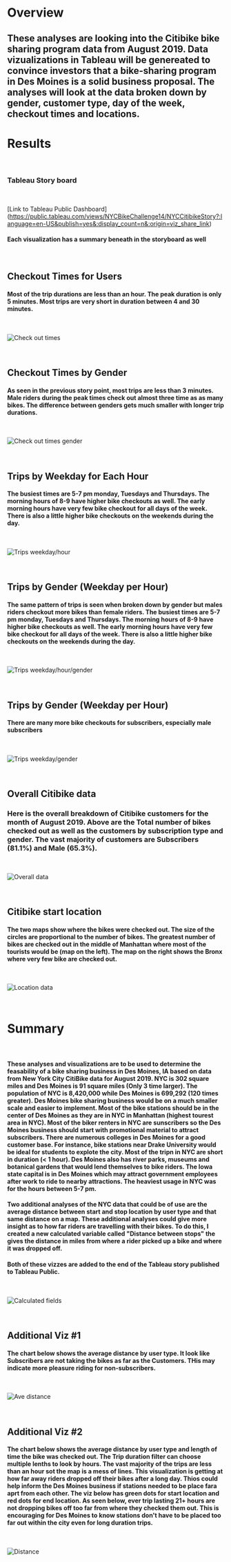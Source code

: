 # Overview
## These analyses are looking into the Citibike bike sharing program data from August 2019. Data vizualizations in Tableau will be genereated to convince investors that a bike-sharing program in Des Moines is a solid business proposal. The analyses will look at the data broken down by gender, customer type, day of the week, checkout times and locations.

# Results

<br/>

### **Tableau Story board**

<br/>

[Link to Tableau Public Dashboard] (https://public.tableau.com/views/NYCBikeChallenge14/NYCCitibikeStory?:language=en-US&publish=yes&:display_count=n&:origin=viz_share_link)

#### Each visualization has a summary beneath in the storyboard as well

<br/>


## Checkout Times for Users
#### Most of the trip durations are less than an hour. The peak duration is only 5 minutes. Most trips are very short in duration between 4 and 30 minutes.
<br/>

![Check out times](/Resources/Checkout_times_for_users.png) 

<br/>

## Checkout Times by Gender
#### As seen in the previous story point, most trips are less than 3 minutes. Male riders during the peak times check out almost three time as as many bikes. The difference between genders gets much smaller with longer trip durations.
<br/>

![Check out times gender](/Resources/Checkout_times_gender.png) 

<br/>

## Trips by Weekday for Each Hour
#### The busiest times are 5-7 pm monday, Tuesdays and Thursdays. The morning hours of 8-9 have higher bike checkouts as well. The early morning hours have very few bike checkout for all days of the week. There is also a little higher bike checkouts on the weekends during the day.
<br/>

![Trips weekday/hour](/Resources/Trips_weekday_hour.png) 

<br/>

## Trips by Gender (Weekday per Hour)
#### The same pattern of trips is seen when broken down by gender but males riders checkout more bikes than female riders. The busiest times are 5-7 pm monday, Tuesdays and Thursdays. The morning hours of 8-9 have higher bike checkouts as well. The early morning hours have very few bike checkout for all days of the week. There is also a little higher bike checkouts on the weekends during the day.
<br/>

![Trips weekday/hour/gender](/Resources/Trips_weekday_hour_gender.png) 

<br/>

## Trips by Gender (Weekday per Hour)
#### There are many more bike checkouts for subscribers, especially male subscribers
<br/>

![Trips weekday/gender](/Resources/User_trips_gender_weekday.png) 

<br/>

## Overall Citibike data
### Here is the overall breakdown of Citibike customers for the month of August 2019. Above are the Total number of bikes checked out as well as the customers by subscription type and gender. The vast majority of customers are Subscribers (81.1%) and Male (65.3%).
<br/>

![Overall data](/Resources/Overall.png) 

<br/>

## Citibike start location
#### The two maps show where the bikes were checked out. The size of the circles are proportional to the number of bikes. The greatest number of bikes are checked out in the middle of Manhattan where most of the tourists would be (map on the left). The map on the right shows the Bronx where very few bike are checked out.
<br/>

![Location data](/Resources/Locations.png) 

<br/>

# Summary

<br/>

####  These analyses and visualizations are to be used to determine the feasability of a bike sharing business in Des Moines, IA based on data from New York City CitiBike data for August 2019. NYC is 302 square miles and Des Moines is 91 square miles (Only 3 time larger). The population of NYC is 8,420,000 while Des Moines is 699,292 (120 times greater). Des Moines bike sharing business would be on a much smaller scale and easier to implement. Most of the bike stations should be in the center of Des Moines as they are in NYC in Manhattan (highest tourest area in NYC). Most of the biker renters in NYC are sunscribers so the Des Moines business should start with promotional material to attract subscribers. There are numerous colleges in Des Moines for a good customer base. For instance, bike stations near Drake University would be ideal for students to explote the city. Most of the tripn in NYC are short in duration (< 1 hour). Des Moines also has river parks, museums and botanical gardens that would lend themselves to bike riders. The Iowa state capital is in Des Moines which may attract government employees after work to ride to nearby attractions. The heaviest usage in NYC was for the hours between 5-7 pm. 

#### Two additional analyses of the NYC data that could be of use are the average distance between start and stop location by user type and that same distance on a map. These additional analyses could give more insight as to how far riders are travelling with their bikes. To do this, I created a new calculated variable called "Distance between stops" the gives the distance in miles from where a rider picked up a bike and where it was dropped off. 

#### **Both of these vizzes are added to the end of the Tableau story published to Tableau Public.**

<br/>

![Calculated fields](/Resources/field.png) 

<br/>

## Additional Viz #1
#### The chart below shows the average distance by user type. It look like Subscribers are not taking the bikes as far as the Customers. THis may indicate more pleasure riding for non-subscribers.  

<br/>

![Ave distance](/Resources/distanceAverage.png) 

<br/>

## Additional Viz #2
#### The chart below shows the average distance by user type and length of time the bike was checked out. The Trip duration filter can choose multiple lenths to look by hours. The vast majority of the trips are less than an hour sot the map is a mess of lines. This visualization is getting at how far away riders dropped off their bikes after a long day. Thios could help inform the Des Moines business if stations needed to be place fara aprt from each other. The viz below has green dots for start location and red dots for end location. As seen below, ever trip lasting 21+ hours are not dropping bikes off too far from where they checked them out. This is encouraging for Des Moines to know stations don't have to be placed too far out within the city even for long duration trips.

<br/>

![Distance](/Resources/distance.png) 

<br/>

